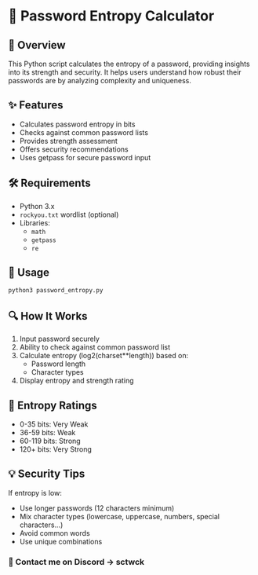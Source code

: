 # 🔐 Password Entropy Calculator

## 📝 Overview

This Python script calculates the entropy of a password, providing insights into its strength and security. It helps users understand how robust their passwords are by analyzing complexity and uniqueness.

## ✨ Features

- Calculates password entropy in bits
- Checks against common password lists
- Provides strength assessment
- Offers security recommendations
- Uses getpass for secure password input

## 🛠️ Requirements

- Python 3.x
- `rockyou.txt` wordlist (optional)
- Libraries: 
  - `math`
  - `getpass`
  - `re`

## 🚀 Usage

```bash
python3 password_entropy.py
```

## 🔍 How It Works

1. Input password securely
2. Ability to check against common password list
3. Calculate entropy (log2(charset**length)) based on:
   - Password length
   - Character types
4. Display entropy and strength rating

## 🌟 Entropy Ratings

- 0-35 bits: Very Weak
- 36-59 bits: Weak
- 60-119 bits: Strong
- 120+ bits: Very Strong

## 💡 Security Tips

If entropy is low:
- Use longer passwords (12 characters minimum)
- Mix character types (lowercase, uppercase, numbers, special characters...)
- Avoid common words
- Use unique combinations

### 📨 Contact me on Discord → sctwck

